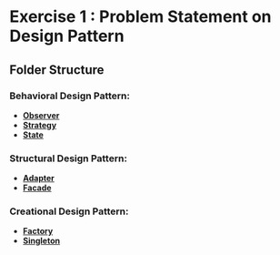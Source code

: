 # Exercise 1 : Problem Statement on Design Pattern


## Folder Structure
### Behavioral Design Pattern: 
- **[Observer](/Behavioral/Observer)**
- **[Strategy](/Behavioral/Strategy)**
- **[State](/Behavioral/State)**
  
### Structural Design Pattern: 
- **[Adapter](/Structural/Adapter)**
- **[Facade](/Structural/Facade)**

### Creational Design Pattern: 
- **[Factory](/Creational/Factory)**
- **[Singleton](/Creational/Singleton)**


